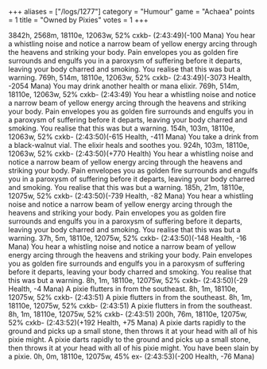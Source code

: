 +++
aliases = ["/logs/1277"]
category = "Humour"
game = "Achaea"
points = 1
title = "Owned by Pixies"
votes = 1
+++

3842h, 2568m, 18110e, 12063w, 52% cxkb-  (2:43:49)(-100 Mana)
You hear a whistling noise and notice a narrow beam of yellow energy arcing 
through the heavens and striking your body. Pain envelopes you as golden fire 
surrounds and engulfs you in a paroxysm of suffering before it departs, leaving 
your body charred and smoking. You realise that this was but a warning.
769h, 514m, 18110e, 12063w, 52% cxkb-  (2:43:49)(-3073 Health, -2054 Mana)
You may drink another health or mana elixir.
769h, 514m, 18110e, 12063w, 52% cxkb-  (2:43:49)
You hear a whistling noise and notice a narrow beam of yellow energy arcing 
through the heavens and striking your body. Pain envelopes you as golden fire 
surrounds and engulfs you in a paroxysm of suffering before it departs, leaving 
your body charred and smoking. You realise that this was but a warning.
154h, 103m, 18110e, 12063w, 52% cxkb-  (2:43:50)(-615 Health, -411 Mana)
You take a drink from a black-walnut vial.
The elixir heals and soothes you.
924h, 103m, 18110e, 12063w, 52% cxkb-  (2:43:50)(+770 Health)
You hear a whistling noise and notice a narrow beam of yellow energy arcing 
through the heavens and striking your body. Pain envelopes you as golden fire 
surrounds and engulfs you in a paroxysm of suffering before it departs, leaving 
your body charred and smoking. You realise that this was but a warning.
185h, 21m, 18110e, 12075w, 52% cxkb-  (2:43:50)(-739 Health, -82 Mana)
You hear a whistling noise and notice a narrow beam of yellow energy arcing 
through the heavens and striking your body. Pain envelopes you as golden fire 
surrounds and engulfs you in a paroxysm of suffering before it departs, leaving 
your body charred and smoking. You realise that this was but a warning.
37h, 5m, 18110e, 12075w, 52% cxkb-  (2:43:50)(-148 Health, -16 Mana)
You hear a whistling noise and notice a narrow beam of yellow energy arcing 
through the heavens and striking your body. Pain envelopes you as golden fire 
surrounds and engulfs you in a paroxysm of suffering before it departs, leaving 
your body charred and smoking. You realise that this was but a warning.
8h, 1m, 18110e, 12075w, 52% cxkb-  (2:43:50)(-29 Health, -4 Mana)
A pixie flutters in from the southeast.
8h, 1m, 18110e, 12075w, 52% cxkb-  (2:43:51)
A pixie flutters in from the southeast.
8h, 1m, 18110e, 12075w, 52% cxkb-  (2:43:51)
A pixie flutters in from the southeast.
8h, 1m, 18110e, 12075w, 52% cxkb-  (2:43:51)
200h, 76m, 18110e, 12075w, 52% cxkb-  (2:43:52)(+192 Health, +75 Mana)
A pixie darts rapidly to the ground and picks up a small stone, then throws it 
at your head with all of his pixie might.
A pixie darts rapidly to the ground and picks up a small stone, then throws it 
at your head with all of his pixie might.
You have been slain by a pixie.
0h, 0m, 18110e, 12075w, 45% ex-  (2:43:53)(-200 Health, -76 Mana)